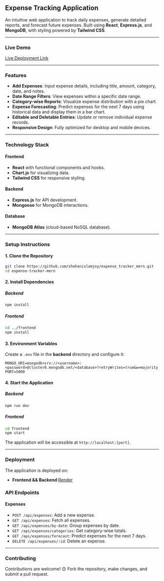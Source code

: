 
## **Expense Tracking Application**

An intuitive web application to track daily expenses, generate detailed reports, and forecast future expenses. Built using **React**, **Express.js**, and **MongoDB**, with styling powered by **Tailwind CSS**.

---

### **Live Demo**
[Live Deployment Link](https://expense-tracker-mern-gra6.onrender.com/) 

---

### **Features**
- **Add Expenses**: Input expense details, including title, amount, category, date, and notes.
- **Date Range Filters**: View expenses within a specific date range.
- **Category-wise Reports**: Visualize expense distribution with a pie chart.
- **Expense Forecasting**: Predict expenses for the next 7 days using historical data and display them in a bar chart.
- **Editable and Deletable Entries**: Update or remove individual expense records.
- **Responsive Design**: Fully optimized for desktop and mobile devices.

---

### **Technology Stack**
#### **Frontend**
- **React** with functional components and hooks.
- **Chart.js** for visualizing data.
- **Tailwind CSS** for responsive styling.

#### **Backend**
- **Express.js** for API development.
- **Mongoose** for MongoDB interactions.

#### **Database**
- **MongoDB Atlas** (cloud-based NoSQL database).

---

### **Setup Instructions**

#### **1. Clone the Repository**
```bash
git clone https://github.com/shohanislamjoy/expense_tracker_mern.git
cd expense-tracker-mern
```

#### **2. Install Dependencies**
##### **Backend**
```bash
npm install
```

##### **Frontend**
```bash
cd ../frontend
npm install
```

#### **3. Environment Variables**
Create a `.env` file in the **backend** directory and configure it:
```env
MONGO_URI=mongodb+srv://<username>:<password>@cluster0.mongodb.net/<database>?retryWrites=true&w=majority
PORT=5000
```

#### **4. Start the Application**
##### **Backend**
```bash
npm run dev
```

##### **Frontend**
```bash
cd frontend
npm start
```

The application will be accessible at `http://localhost:[port]`.

---

### **Deployment**
The application is deployed on:
- **Frontend && Backend**:[Render](https://render.com/)


### **API Endpoints**
#### **Expenses**
- `POST /api/expenses`: Add a new expense.
- `GET /api/expenses`: Fetch all expenses.
- `GET /api/expenses/by-date`: Group expenses by date.
- `GET /api/expenses/categories`: Get category-wise totals.
- `GET /api/expenses/forecast`: Predict expenses for the next 7 days.
- `DELETE /api/expenses/:id`: Delete an expense.

---

### **Contributing**
Contributions are welcome! 😊 Fork the repository, make changes, and submit a pull request.

